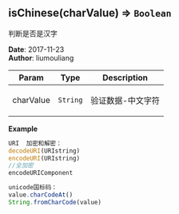 ## isChinese(charValue) ⇒ <code>Boolean</code>
<p>判断是否是汉字</p>

**Date**: 2017-11-23  
**Author**: liumouliang  

| Param | Type | Description |
| --- | --- | --- |
| charValue | <code>String</code> | <p>验证数据-中文字符</p> |

**Example**  
```javascript
URI  加密和解密：decodeURI(URIstring)encodeURI(URIstring)//全加密encodeURIComponentunicode国标码：value.charCodeAt()String.fromCharCode(value)
```
